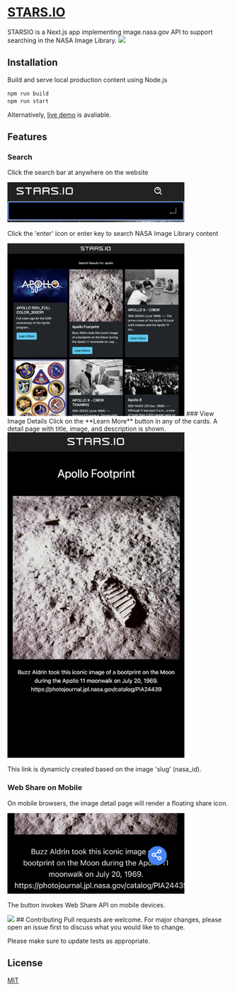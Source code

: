 # [STARS.IO](https://jolly-northcutt-55a303.netlify.app/)

STARSIO is a Next.js app implementing image.nasa.gov API to support searching in the NASA Image Library.
<img src="/indexDemo.png" width="400"  />
## Installation

Build and serve local production content using Node.js

```bash
npm run build
npm run start
```
Alternatively, [live demo](https://jolly-northcutt-55a303.netlify.app/) is avaliable.

## Features

### Search
Click the search bar at anywhere on the website

<img src="/searchDemo.png" width="400"  />

Click the 'enter' icon or enter key to search NASA Image Library content

<img src="/SearchResultDemo.png" width="400"  />
### View Image Details
Click on the **Learn More** button in any of the cards. A detail page with title, image, and description is shown. 

<img src="/detailDemo.png" width="400"  />

This link is dynamicly created based on the image 'slug' (nasa_id).

### Web Share on Mobile

On mobile browsers, the image detail page will render a floating share icon.

<img src="/msDemo.png" width="400"  />

The button invokes Web Share API on mobile devices.

<img src="/msOnDemo.png" width="400"  />
## Contributing
Pull requests are welcome. For major changes, please open an issue first to discuss what you would like to change.

Please make sure to update tests as appropriate.

## License
[MIT](https://choosealicense.com/licenses/mit/)